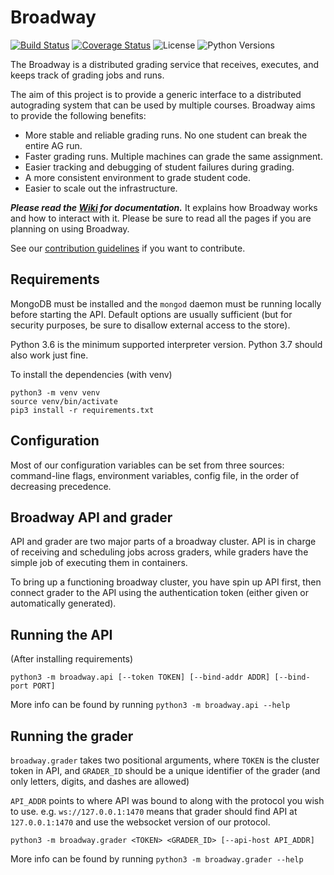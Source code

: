 # Broadway

[![Build Status](https://www.travis-ci.com/illinois-cs241/broadway.svg?branch=master)](https://www.travis-ci.com/illinois-cs241/broadway)
[![Coverage Status](https://coveralls.io/repos/github/illinois-cs241/broadway/badge.svg?branch=master)](https://coveralls.io/github/illinois-cs241/broadway?branch=master)
![License](https://img.shields.io/badge/license-NCSA%2FIllinois-blue.svg)
![Python Versions](https://img.shields.io/badge/python-3.6-blue.svg)

The Broadway is a distributed grading service that receives, executes, and keeps track of grading jobs and runs.

The aim of this project is to provide a generic interface to a distributed autograding system that can be used by multiple courses. Broadway aims to provide the following benefits:
* More stable and reliable grading runs. No one student can break the entire AG run.
* Faster grading runs. Multiple machines can grade the same assignment.
* Easier tracking and debugging of student failures during grading.
* A more consistent environment to grade student code.
* Easier to scale out the infrastructure.

**_Please read the [Wiki](https://github.com/illinois-cs241/broadway/wiki) for documentation._** It explains how Broadway works and how to interact with it. Please be sure to read all the pages if you are planning on using Broadway.

See our [contribution guidelines](CONTRIBUTING.md) if you want to contribute.

## Requirements

MongoDB must be installed and the `mongod` daemon must be running locally before starting the API. Default options are usually sufficient (but for security purposes, be sure to disallow external access to the store).

Python 3.6 is the minimum supported interpreter version. Python 3.7 should also work just fine.

To install the dependencies (with venv)

    python3 -m venv venv
    source venv/bin/activate
    pip3 install -r requirements.txt

## Configuration

Most of our configuration variables can be set from three sources: command-line flags,
environment variables, config file, in the order of decreasing precedence.

## Broadway API and grader

API and grader are two major parts of a broadway cluster. API is in charge of receiving and scheduling jobs
across graders, while graders have the simple job of executing them in containers.

To bring up a functioning broadway cluster, you have spin up API first, then connect grader to the API
using the authentication token (either given or automatically generated).

## Running the API

(After installing requirements)

    python3 -m broadway.api [--token TOKEN] [--bind-addr ADDR] [--bind-port PORT]

More info can be found by running `python3 -m broadway.api --help`

## Running the grader

`broadway.grader` takes two positional arguments, where `TOKEN` is the cluster token in API,
and `GRADER_ID` should be a unique identifier of the grader (and only letters, digits, and dashes are allowed)

`API_ADDR` points to where API was bound to along with the protocol you wish to use.
e.g. `ws://127.0.0.1:1470` means that grader should find API at `127.0.0.1:1470` and
use the websocket version of our protocol.

    python3 -m broadway.grader <TOKEN> <GRADER_ID> [--api-host API_ADDR]

More info can be found by running `python3 -m broadway.grader --help`
